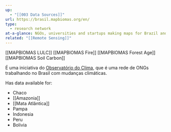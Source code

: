 ```yaml
---
up:
  - "[[003 Data Sources]]"
url: https://brasil.mapbiomas.org/en/
type:
  - research network
at-a-glance: NGOs, universities and startups making maps for Brazil and beyond.
related: "[[Remote Sensing]]"
---
```

[[MAPBIOMAS LULC]]
[[MAPBIOMAS Fire]]
[[MAPBIOMAS Forest Age]]
[[MAPBIOMAS Soil Carbon]]

É uma iniciativa do [Observatório do Clima](https://www.oc.eco.br/en/), que é uma rede de ONGs trabalhando no Brasil com mudanças climáticas.

Has data available for:
- Chaco
- [[Amazonia]]
- [[Mata Atlântica]]
- Pampa
- Indonesia
- Peru
- Bolivia